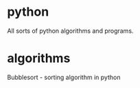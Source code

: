 # python
All sorts of python algorithms and programs.

# algorithms
Bubblesort - sorting algorithm in python
